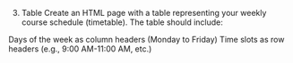 3. Table
Create an HTML page with a table representing your weekly course schedule (timetable). The table should include:

Days of the week as column headers (Monday to Friday)
Time slots as row headers (e.g., 9:00 AM-11:00 AM, etc.)
